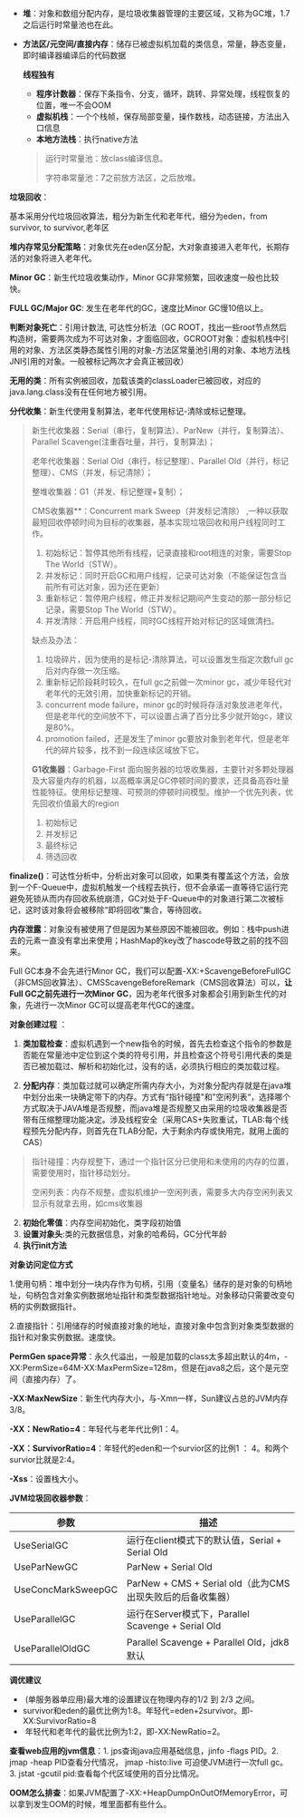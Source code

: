 * **堆**：对象和数组分配内存，是垃圾收集器管理的主要区域，又称为GC堆，1.7之后运行时常量池也在此。

* **方法区/元空间/直接内存**：储存已被虚拟机加载的类信息，常量，静态变量，即时编译器编译后的代码数据

  **线程独有**

  * **程序计数器**：保存下条指令、分支，循环，跳转、异常处理，线程恢复的位置，唯一不会OOM
  * **虚拟机栈**：一个个栈帧，保存局部变量，操作数栈，动态链接，方法出入口信息
  * **本地方法栈**：执行native方法

  > 运行时常量池：放class编译信息。
  >
  > 字符串常量池：7之前放方法区，之后放堆。

**垃圾回收**：

基本采用分代垃圾回收算法，粗分为新生代和老年代，细分为eden，from survivor, to survivor,老年区

**堆内存常见分配策略**：对象优先在eden区分配，大对象直接进入老年代，长期存活的对象将进入老年代。

**Minor GC**：新生代垃圾收集动作，Minor GC非常频繁，回收速度一般也比较快。

**FULL GC/Major GC**: 发生在老年代的GC，速度比Minor GC慢10倍以上。

**判断对象死亡**：引用计数法, 可达性分析法（GC ROOT，找出一些root节点然后构造树，需要两次成为不可达对象，才面临回收，GCROOT对象：虚拟机栈中引用的对象、方法区类静态属性引用的对象-方法区常量池引用的对象、本地方法栈JNI引用的对象。一般被标记两次才会真正被回收）

**无用的类**：所有实例被回收，加载该类的classLoader已被回收，对应的java.lang.class没有在任何地方被引用。

**分代收集**：新生代使用复制算法，老年代使用标记-清除或标记整理。

> 新生代收集器：Serial（串行，复制算法）、ParNew（并行，复制算法）、Parallel Scavenge(注重吞吐量，并行，复制算法)；
>
> 老年代收集器：Serial Old（串行，标记整理）、Parallel Old（并行，标记整理）、CMS（并发，标记清除）；
>
> 整堆收集器：G1（并发、标记整理+复制）；
>
> CMS收集器**：Concurrent mark Sweep（并发标记清除） ,一种以获取最短回收停顿时间为目标的收集器，基本实现垃圾回收和用户线程同时工作。
>
> 1. 初始标记：暂停其他所有线程，记录直接和root相连的对象，需要Stop The World（STW）。
> 2. 并发标记：同时开启GC和用户线程，记录可达对象（不能保证包含当前所有可达对象，因为还在更新）
> 3. 重新标记：暂停用户线程，修正并发标记期间产生变动的那一部分标记记录，需要Stop The World（STW）。
> 4. 并发清除：开启用户线程，同时GC线程开始对标记的区域做清扫。
>
> 缺点及办法：
>
> 1. 垃圾碎片，因为使用的是标记-清除算法，可以设置发生指定次数full gc后对内存做一次压缩。
> 2. 重新标记阶段耗时较久，在full gc之前做一次minor gc，减少年轻代对老年代的无效引用，加快重新标记的开销。
> 3. concurrent mode failure，minor gc的时候将存活对象放进老年代，但是老年代的空间放不下，可以设置占满了百分比多少就开始gc，建议是80%。
> 4. promotion failed，还是发生了minor gc要放对象到老年代，但是老年代的碎片较多，找不到一段连续区域放下它。
>
> **G1收集器**：Garbage-First 面向服务器的垃圾收集器，主要针对多颗处理器及大容量内存的机器，以高概率满足GC停顿时间的要求，还具备高吞吐量性能特征。使用标记整理、可预测的停顿时间模型。维护一个优先列表，优先回收价值最大的region
>
> 1. 初始标记
> 2. 并发标记
> 3. 最终标记
> 4. 筛选回收

**finalize()**：可达性分析中，分析出对象可以回收，如果类有覆盖这个方法，会放到一个F-Queue中，虚拟机触发一个线程去执行，但不会承诺一直等待它运行完避免死锁从而内存回收系统崩溃，GC对处于F-Queue中的对象进行第二次被标记，这时该对象将会被移除“即将回收”集合，等待回收。

**内存泄露**：对象没有被使用了但是因为某些原因不能被回收。例如：栈中push进去的元素一直没有拿出来使用；HashMap的key改了hascode导致之前的找不回来。

Full GC本身不会先进行Minor GC，我们可以配置-XX:+ScavengeBeforeFullGC（非CMS回收算法）、CMSScavengeBeforeRemark（CMS回收算法）可以，**让Full GC之前先进行一次Minor GC**，因为老年代很多对象都会引用到新生代的对象，先进行一次Minor GC可以提高老年代GC的速度。

**对象创建过程** ：

1. **类加载检查**：虚拟机遇到一个new指令的时候，首先去检查这个指令的参数是否能在常量池中定位到这个类的符号引用，并且检查这个符号引用代表的类是否已被加载过、解析和初始化过，没有的话，必须执行相应的类加载过程。

2. **分配内存**：类加载过就可以确定所需内存大小，为对象分配内存就是在java堆中划分出来一块确定带下的内存。方式有“指针碰撞"和”空闲列表“，选择哪个方式取决于JAVA堆是否规整，而java堆是否规整又由采用的垃圾收集器是否带有压缩整理功能决定。涉及线程安全（采用CAS+失败重试，TLAB:每个线程预先分配内存，则首先在TLAB分配，大于剩余内存或快用完，就用上面的CAS）

> 指针碰撞：内存规整下，通过一个指针区分已使用和未使用的内存的位置，需要使用时，指针移动划分。
>
> 空闲列表：内存不规整，虚拟机维护一空闲列表，需要多大内存空闲列表又显示有就拿去用，如cms收集器

2. **初始化零值**：内存空间初始化，类字段初始值
3. **设置对象头**:类的元数据信息，对象的哈希码，GC分代年龄
4. **执行init方法**

**对象访问定位方式**

1.使用句柄：堆中划分一块内存作为句柄，引用（变量名）储存的是对象的句柄地址，句柄包含对象实例数据地址指针和类型数据指针地址。对象移动只需要改变句柄的实例数据指针。

2.直接指针：引用储存的时候直接对象的地址，直接对象中包含到对象类型数据的指针和对象实例数据。速度快。

**PermGen space异常**：永久代溢出，一般是加载的class太多超出默认的4m，-XX:PermSize=64M-XX:MaxPermSize=128m，但是在java8之后，这个是元空间（直接内存）了。

**-XX:MaxNewSize**：新生代内存大小，与-Xmn一样，Sun建议占总的JVM内存3/8。

**-XX：NewRatio=4**：年轻代与老年代比例1：4。

**-XX：SurvivorRatio=4**：年轻代的eden和一个survior区的比例1 ： 4。和两个survior比就是2:4。

**-Xss**：设置栈大小。

**JVM垃圾回收器参数**：

| 参数               | 描述                                                       |
| ------------------ | ---------------------------------------------------------- |
| UseSerialGC        | 运行在client模式下的默认值，Serial + Serial Old            |
| UseParNewGC        | ParNew + Serial Old                                        |
| UseConcMarkSweepGC | ParNew + CMS + Serial old（此为CMS出现失败后的后备收集器） |
| UseParallelGC      | 运行在Server模式下，Parallel Scavenge + Serial Old         |
| UseParallelOldGC   | Parallel Scavenge + Parallel Old，jdk8默认                 |

**调优建议**

- ​	(单服务器单应用)最大堆的设置建议在物理内存的1/2 到 2/3 之间。
- ​	survivor和eden的最优比例为1:8。年轻代=eden+2survivor。即-XX:SurvivorRatio=8 
- ​	年轻代和老年代的最优比例为1:2，即-XX:NewRatio=2。

**查看web应用的jvm信息**：1. jps查询java应用基础信息，jinfo -flags PID。2. jmap -heap PID查看分代情况， jmap -histo:live <pid>可迫使JVM进行一次full gc。3. jstat -gcutil pid:查看每个代区域使用的百分比情况。

**OOM怎么排查**：如果JVM配置了-XX:+HeapDumpOnOutOfMemoryError，可以拿到发生OOM的时候，堆里面都有些什么。